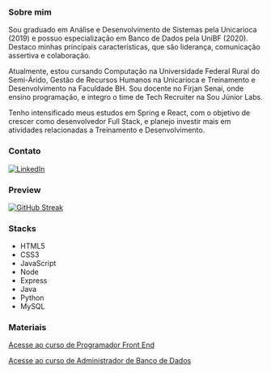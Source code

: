 ### Sobre mim

Sou graduado em Análise e Desenvolvimento de Sistemas pela Unicarioca (2019) e possuo especialização em Banco de Dados pela UniBF (2020). Destaco minhas principais características, que são liderança, comunicação assertiva e colaboração. 

Atualmente, estou cursando Computação na Universidade Federal Rural do Semi-Árido, Gestão de Recursos Humanos na Unicarioca e Treinamento e Desenvolvimento na Faculdade BH. Sou docente no Firjan Senai, onde ensino programação, e integro o time de Tech Recruiter na Sou Júnior Labs. 

Tenho intensificado meus estudos em Spring e React, com o objetivo de crescer como desenvolvedor Full Stack, e planejo investir mais em atividades relacionadas a Treinamento e Desenvolvimento.

### Contato
[![LinkedIn](https://img.shields.io/badge/LinkedIn-000?style=for-the-badge&logo=linkedin&logoColor=0E76A8)](https://www.linkedin.com/in/nascimentof/)

### Preview

[![GitHub Streak](https://streak-stats.demolab.com/?user=f5-nascimento&theme=dark&background=000&border=30A3DC&dates=FFF)](https://git.io/streak-stats)

### Stacks

- HTML5
- CSS3
- JavaScript
- Node
- Express
- Java
- Python
- MySQL

### Materiais
[Acesse ao curso de Programador Front End]("https://profnascimentof.notion.site/profnascimentof/PROGRAMADOR-FRON-ENDf1d9edc217f144d78b8212425861b803")

[Acesse ao curso de Administrador de Banco de Dados]("https://www.notion.so/profnascimentof/ADMINISTRADOR-DE-BANCO-DE-DADOSfb30bd37519f435facf9fd4dcd514f68?pvs=4")
